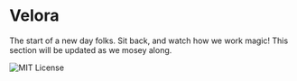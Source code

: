 # Velora

The start of a new day folks. Sit back, and watch how we work magic!
This section will be updated as we mosey along.

![MIT License](https://img.shields.io/static/v1.svg?label=📜%20License&message=MIT&color=informational)
